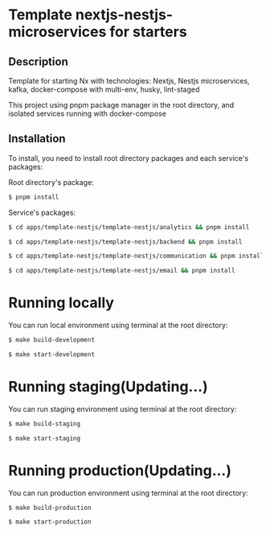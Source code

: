 # Template nextjs-nestjs-microservices for starters

## Description

Template for starting Nx with technologies: Nextjs, Nestjs microservices, kafka, docker-compose with multi-env, husky, lint-staged

This project using pnpm package manager in the root directory, and isolated services running with docker-compose

## Installation

To install, you need to install root directory packages and each service's packages:

Root directory's package:

```bash
$ pnpm install
```

Service's packages:

```bash
$ cd apps/template-nestjs/template-nestjs/analytics && pnpm install
```

```bash
$ cd apps/template-nestjs/template-nestjs/backend && pnpm install
```

```bash
$ cd apps/template-nestjs/template-nestjs/communication && pnpm install
```

```bash
$ cd apps/template-nestjs/template-nestjs/email && pnpm install
```

# Running locally

You can run local environment using terminal at the root directory:

```bash
$ make build-development
```

```bash
$ make start-development
```

# Running staging(Updating...)

You can run staging environment using terminal at the root directory:

```bash
$ make build-staging
```

```bash
$ make start-staging
```

# Running production(Updating...)

You can run production environment using terminal at the root directory:

```bash
$ make build-production
```

```bash
$ make start-production
```
